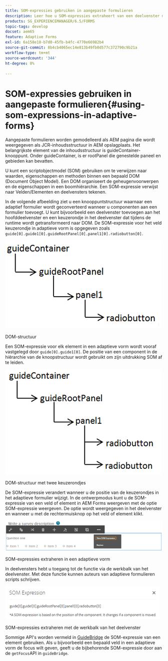```yaml
---
title: SOM-expressies gebruiken in aangepaste formulieren
description: Leer hoe u SOM-expressies extraheert van een deelvenster met een adaptieve vorm.
products: SG_EXPERIENCEMANAGER/6.5/FORMS
topic-tags: develop
docset: aem65
feature: Adaptive Forms
exl-id: 6a158e18-b7d0-45fb-b4fc-4770e66982b4
source-git-commit: 8b4cb4065ec14e813b49fb0d577c372790c9b21a
workflow-type: tm+mt
source-wordcount: '344'
ht-degree: 0%

---
```


# SOM-expressies gebruiken in aangepaste formulieren{#using-som-expressions-in-adaptive-forms}

Aangepaste formulieren worden gemodelleerd als AEM pagina die wordt weergegeven als JCR-inhoudsstructuur in AEM opslagplaats. Het belangrijkste element van de inhoudsstructuur is guideContainer-knooppunt. Onder guideContainer, is er rootPanel die genestelde paneel en gebieden kan bevatten.

U kunt een scriptobjectmodel (SOM) gebruiken om te verwijzen naar waarden, eigenschappen en methoden binnen een bepaald DOM (Document Object Model). Een DOM organiseert de geheugenvoorwerpen en de eigenschappen in een boomhiërarchie. Een SOM-expressie verwijst naar Velden/Elementen en deelvensters tekenen.

In de volgende afbeelding ziet u een knooppuntstructuur waarnaar een adaptief formulier wordt geconverteerd wanneer u componenten aan een formulier toevoegt. U kunt bijvoorbeeld een deelvenster toevoegen aan het hoofddeelvenster en een keuzerondje in het deelvenster dat tijdens de runtime wordt getransformeerd naar DOM. De SOM-expressie voor het veld keuzerondje in adaptieve vorm is opgegeven zoals `guide[0].guide1[0].guideRootPanel[0].panel1[0].radiobutton[0]`.

![DOM-structuur](assets/hierarchy.png)

DOM-structuur

Een SOM-expressie voor elk element in een adaptieve vorm wordt vooraf vastgelegd door `guide[0].guide1[0]`. De positie van een component in de hiërarchie van de knoopstructuur wordt gebruikt om zijn uitdrukking SOM af te leiden.

![DOM-structuur met twee keuzerondjes](assets/hierarchy_radio_button.png)

DOM-structuur met twee keuzerondjes

De SOM-expressie verandert wanneer u de positie van de keuzerondjes in het adaptieve formulier wijzigt. In de ontwerpmodus kunt u de SOM-expressie van een veld of element in AEM Forms weergeven met de optie SOM-expressie weergeven. De optie wordt weergegeven in het deelvenster en wanneer u met de rechtermuisknop op het veld of element klikt.

![SOM-expressies extraheren in een adaptieve vorm](assets/som-expressions.png)

SOM-expressies extraheren in een adaptieve vorm

In deelvensters hebt u toegang tot de functie via de werkbalk van het deelvenster. Met deze functie kunnen auteurs van adaptieve formulieren scripts schrijven.

![SOM-expressies extraheren met de werkbalk van het deelvenster](assets/som-expression.png)

SOM-expressies extraheren met de werkbalk van het deelvenster

Sommige API&#39;s worden vermeld in [GuideBridge](https://helpx.adobe.com/aem-forms/6/javascript-api/GuideBridge.html) de SOM-expressie van een element gebruiken. Als u bijvoorbeeld een bepaald veld in een adaptieve vorm de focus wilt geven, geeft u de bijbehorende SOM-expressie door aan de `getFocus`API in `guideBridge`.

